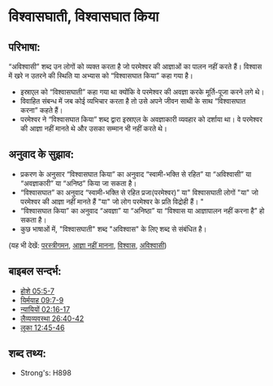 # विश्वासघाती, विश्वासघात किया #

## परिभाषा: ##

“अविश्वासी” शब्द उन लोगों को व्यक्त करता है जो परमेश्वर की आज्ञाओं का पालन नहीं करते हैं। विश्वास में खरे न उतरने की स्थिति या अभ्यास को “विश्वासघात किया” कहा गया है।

* इस्राएल को “विश्वासघाती” कहा गया था क्योंकि वे परमेश्वर की अवज्ञा करके मूर्ति-पूजा करने लगे थे।
* विवाहित संबन्ध में जब कोई व्यभिचार करता है तो उसे अपने जीवन साथी के साथ “विश्वासघात करना” कहते हैं।
* परमेश्वर ने “विश्वासघात किया” शब्द द्वारा इस्राएल के अवज्ञाकारी व्यवहार को दर्शाया था। वे परमेश्वर की आज्ञा नहीं मानते थे और उसका सम्मान भी नहीं करते थे।

## अनुवाद के सुझाव: ##

* प्रकरण के अनुसार “विश्वासघात किया” का अनुवाद “स्वामी-भक्ति से रहित” या “अविश्वासी” या “अवज्ञाकारी” या “अनिष्ठ” किया जा सकता है।
* “विश्वासघात” का अनुवाद “स्वामी-भक्ति से रहित प्रजा(परमेश्वर)” या" विश्वासघाती लोगों "या" जो परमेश्वर की आज्ञा नहीं मानते हैं "या" जो लोग परमेश्वर के प्रति विद्रोही हैं। "
* “विश्वासघात किया” का अनुवाद “अवज्ञा” या “अनिष्ठा” या “विश्वास या आज्ञापालन नहीं करना है” हो सकता है।
* कुछ भाषाओं में, "विश्वासघाती" शब्द "अविश्वास" के लिए शब्द से संबंधित है।

(यह भी देखें: [परस्त्रीगमन](../kt/adultery.md), [आज्ञा नहीं मानना](../other/disobey.md), [विश्वास](../kt/faithful.md), [अविश्वासी](../kt/unbeliever.md))

## बाइबल सन्दर्भ: ##

* [होशे 05:5-7](rc://hi/tn/help/hos/05/05)
* [यिर्मयाह 09:7-9](rc://hi/tn/help/jer/09/07)
* [न्यायियों 02:16-17](rc://hi/tn/help/jdg/02/16)
* [लैव्यव्यवस्था 26:40-42](rc://hi/tn/help/lev/26/40)
* [लूका 12:45-46](rc://hi/tn/help/luk/12/45)

## शब्द तथ्य: ##

* Strong's: H898
